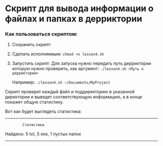 # Скрипт для вывода информации о файлах и папках в дерриктории

### Как пользоваться скриптом:

1. Сохранить скрипт: 
2. Сделать исполняемым: 
    `chmod +x lesson4.sh`


3. Запустить скрипт: 
    Для запуска нужно передать путь дерриктории которую нужно проверить, как аргумент: `./lesson4.sh <Путь к дерриктории>`

    Например: `./lesson4.sh ~/Documents/MyProject`


Скрипт проверит каждый файл и поддиректорию в указанной директории и выведет соответствующую информацию, а в конце покажет общую статистику. 

Вот как будет выглядеть статистика: 

---

            Статистика
Найдено: 5 txt, 5 exe, 1 пустых папок

---
